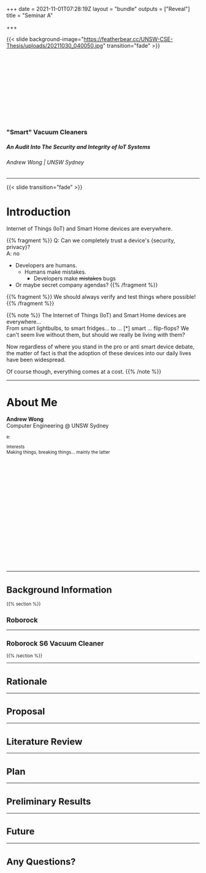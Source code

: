 +++
date = 2021-11-01T07:28:19Z
layout = "bundle"
outputs = ["Reveal"]
title = "Seminar A"

+++

{{< slide background-image="https://featherbear.cc/UNSW-CSE-Thesis/uploads/20211030_040050.jpg" transition="fade" >}}

<br />
<br />
<br />
<br />
<br />
<br />
<br />
<br />
<br />
<br />

### "Smart" Vacuum Cleaners

##### An Audit Into The Security and Integrity of IoT Systems

###### Andrew Wong | UNSW Sydney

---

{{< slide transition="fade" >}}

# Introduction

Internet of Things (IoT) and Smart Home devices are everywhere.

{{% fragment %}}
Q: Can we completely trust a device's {security, privacy}?  
A: <label>no</label>

* Developers are humans.
    * Humans make mistakes.
        * Developers make <s>mistakes</s> bugs
* Or maybe secret company agendas?
{{% /fragment %}}

{{% fragment %}}
<label>We should always verify and test things where possible!</label>
{{% /fragment %}}


{{% note %}}
The Internet of Things (IoT) and Smart Home devices are everywhere...  
From smart lightbulbs, to smart fridges... to ... [*] smart ... flip-flops?
We can't seem live without them, but should we really be living _with_ them?

Now regardless of where you stand in the pro or anti smart device debate, the matter of fact is that the adoption of these devices into our daily lives have been widespread.

Of course though, everything comes at a cost.
{{% /note %}}

<!-- - What
- Why
- But whyy -->

---

# About Me

<style>
.profileBanner {
    width: 100%;
    height: 280px;
    background-image: url(https://featherbear.cc/assets/images/cover.jpg);
    background-position: 100% 30%;
    background-size: cover;
    position: relative;
    box-shadow: none;
    margin: 1em 0;
    border-radius: 10px;
}
.profileBanner::before {
    content: ' ';
    position: absolute;
    inset: 0;
    z-index: -1;
    background: inherit;
    filter: blur(0.2em);
}
</style>

**Andrew Wong**  
Computer Engineering @ UNSW Sydney  

<sub>
e: <script>document.write(atob('YW5kcmV3Lmoud29uZ0BzdHVkZW50LnVuc3cuZWR1LmF1'))</script>

<label>Interests</label></br >
Making things, breaking things... mainly the latter
</sub>

<div class="profileBanner"></div>

---

# Background Information

{{% section %}}

## Roborock

---

## Roborock S6 Vacuum Cleaner

{{% /section %}}

---

# Rationale

---

# Proposal

---

# Literature Review

---

# Plan

---

# Preliminary Results

---

# Future

---

# Any Questions?
